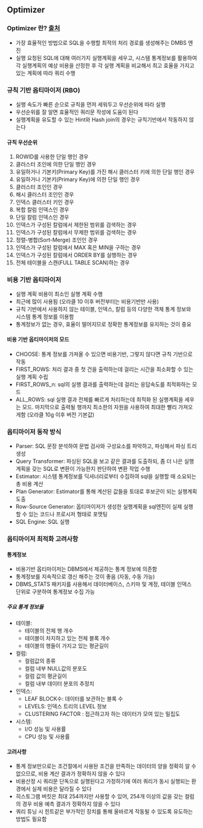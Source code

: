 ## Optimizer

### Optimizer 란? [출처](https://coding-factory.tistory.com/743)
- 가장 효율적인 방법으로 SQL을 수행할 최적의 처리 경로를 생성해주는 DMBS 엔진
- 실행 요청된 SQL에 대해 여러가지 실행계획을 세우고, 시스템 통계정보를 활용하여 각 실행계획의 예상 비용을 산정한 후 각 실행 계획을 비교해서 최고 효율을 가지고 있는 계획에 따라 쿼리 수행

### 규칙 기반 옵티마이저 (RBO)
- 실행 속도가 빠른 순으로 규칙을 먼저 세워두고 우선순위에 따라 실행
- 우선순위를 잘 알면 효율적인 쿼리문 작성에 도움이 된다
- 실행계획을 유도할 수 있는 Hint와 Hash join의 경우는 규칙기반에서 작동하지 않는다
#### 규칙 우선순위
1.	 ROWID를 사용한 단일 행인 경우
2.	 클러스터 조인에 의한 단일 행인 경우
3.	 유일하거나 기본키(Primary Key)를 가진 해시 클러스터 키에 의한 단일 행인 경우
4.	 유일하거나 기본키(Primary Key)에 의한 단일 행인 경우
5.	 클러스터 조인인 경우
6.	 해시 클러스터 조인인 경우
7.	 인덱스 클러스터 키인 경우
8.	 복합 칼럼 인덱스인 경우
9.	 단일 칼럼 인덱스인 경우
10.	 인덱스가 구성된 칼럼에서 제한된 범위를 검색하는 경우
11.	 인덱스가 구성된 칼럼에서 무제한 범위를 검색하는 경우
12.	 정렬-병합(Sort-Merge) 조인인 경우
13.	 인덱스가 구성된 칼럼에서 MAX 혹은 MIN을 구하는 경우
14.	 인덱스가 구성된 칼럼에서 ORDER BY를 실행하는 경우
15.	 전체 테이블을 스캔(FULL TABLE SCAN)하는 경우

### 비용 기반 옵티마이저
- 실행 계획 비용이 최소인 실행 계획 수행
- 최근에 많이 사용됨 (오라클 10 이후 버전부터는 비용기반만 사용)
- 규칙 기반에서 사용하지 않는 테이블, 인덱스, 칼럼 등의 다양한 객체 통계 정보와 시스템 통계 정보를 이용함
- 통계정보가 없는 경우, 효율이 떨어지므로 정확한 통계정보를 유지하는 것이 중요

#### 비용 기반 옵티마이저의 모드
- CHOOSE: 통계 정보를 가져올 수 있으면 비용기반, 그렇지 않다면 규칙 기반으로 작동
- FIRST_ROWS: 처리 결과 중 첫 건을 출력하는데 걸리는 시간을 최소화할 수 있는 실행 계획 수립
- FIRST_ROWS_n: sql의 실행 결과를 출력하는데 걸리는 응답속도를 최적화하는 모드
- ALL_ROWS: sql 실행 결과 전체를 빠르게 처리하는데 최적화 된 실행계획을 세우는 모드. 마지막으로 출력될 행까지 최소한의 자원을 사용하여 최대한 빨리 가져오게함 (오라클 10g 이후 버전 기본값)

### 옵티마이저 동작 방식
- Parser: SQL 문장 분석하여 문법 검사와 구성요소를 파악하고, 파싱해서 파싱 트리 생성
- Query Transformer: 파싱된 SQL을 보고 같은 결과를 도출하되, 좀 더 나은 실행계획을 갖는 SQL로 변환이 가능한지 판단하여 변환 작업 수행
- Estimator: 시스템 통계정보를 딕셔너리로부터 수집하여 sql을 실행할 때 소요되는 총 비용 계산
- Plan Generator: Estimator를 통해 계산된 값들을 토대로 후보군이 되는 실행계획 도출
- Row-Source Generator: 옵티마이저가 생성한 실행계획을 sql엔진이 실제 실행할 수 있는 코드나 프로시저 형태로 포맷팅
- SQL Engine: SQL 실행

### 옵티마이저 최적화 고려사항
#### 통계정보
- 비용기반 옵티마이저는 DBMS에서 제공하는 통계 정보에 의존함
- 통계정보를 지속적으로 갱신 해주는 것이 좋음 (자동, 수동 가능)
- DBMS_STATS 패키지를 사용해서 데이터베이스, 스키마 및 계정, 테이블 인덱스 단위로 구분하여 통계정보 수집 가능
##### 주요 통계 정보들
- 테이블:
  - 테이블의 전체 행 개수
  - 테이블이 차지하고 있는 전체 블록 개수
  - 테이블의 행들이 가지고 있는 평균길이
- 컬럼:
  - 컬럼값의 종류
  - 컬럼 내부 NULL값의 분포도
  - 컬럼 값의 평균길이
  - 컬럼 내부 데이터 분포의 추정치
- 인덱스:
  - LEAF BLOCK수: 데이터를 보관하는 블록 수 
  - LEVELS: 인덱스 트리의 LEVEL 정보
  - CLUSTERING FACTOR : 접근하고자 하는 데이터가 모여 있는 밀집도
- 시스템:
  - I/O 성능 및 사용률
  - CPU 성능 및 사용률

#### 고려사항
- 통계 정보만으로는 조건절에서 사용돤 조건을 만족하는 데이터의 양을 정확히 알 수 없으므로, 비용 계산 결과가 정확하지 않을 수 있다
- 비용산정 시 쿼리문 단독으로 실행된다고 가정하기에 여러 쿼리가 동시 실행되는 환경에서 실제 비용은 달라질 수 있다
- 히스토그램 버킷은 최대 254까지만 사용할 수 있어, 254개 이상의 값을 갖는 컬럼의 경우 비용 예측 결과가 정확하지 않을 수 있다
- 쿼리 튜닝 시 힌트같은 부가적인 장치를 통해 올바르게 작동될 수 있도록 유도하는 방법도 필요함